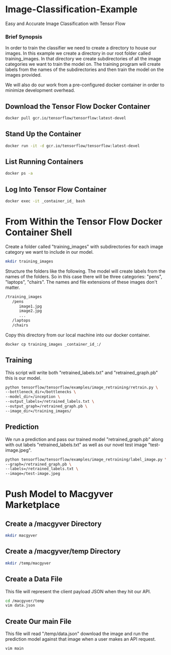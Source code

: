 
# Image-Classification-Example

Easy and Accurate Image Classification with Tensor Flow

### Brief Synopsis

In order to train the classifier we need to create a directory to house our images. In this example we create a directory in our root folder called training_images. In that directory we create subdirectories of all the image categories we want to train the model on. The training program will create labels from the names of the subdirectories and then train the model on the images provided.

We will also do our work from a pre-configured docker container in order to minimize development overhead.

## Download the Tensor Flow Docker Container
```bash
docker pull gcr.io/tensorflow/tensorflow:latest-devel
```

## Stand Up the Container
```bash
docker run -it -d gcr.io/tensorflow/tensorflow:latest-devel
```

## List Running Containers
```bash
docker ps -a
```

## Log Into Tensor Flow Container
```bash
docker exec -it _container_id_ bash
```

# From Within the Tensor Flow Docker Container Shell

Create a folder called "training_images" with subdirectories for each image category we want to include in our model.

```bash
mkdir training_images
```

Structure the folders like the following. The model will create labels from the names of the folders. So in this case there will be three categories: "pens", "laptops", "chairs". The names and file extensions of these images don't matter.
```bash
/training_images
   /pens
      image1.jpg
      image2.jpg
      ...
   /laptops
   /chairs
```

Copy this directory from our local machine into our docker container.

```bash
docker cp training_images _container_id_:/
```



## Training
This script will write both "retrained_labels.txt" and "retrained_graph.pb" this is our model. 

```bash
python tensorflow/tensorflow/examples/image_retraining/retrain.py \
--bottleneck_dir=/bottlenecks \
--model_dir=/inception \
--output_labels=/retrained_labels.txt \
--output_graph=/retrained_graph.pb \
--image_dir=/training_images/
```

## Prediction

We run a prediction and pass our trained model "retrained_graph.pb" along with out labels "retrained_labels.txt" as well as our novel test image "test-image.jpeg".

```bash
python tensorflow/tensorflow/examples/image_retraining/label_image.py \
--graph=/retrained_graph.pb \
--labels=/retrained_labels.txt \
--image=/test-image.jpeg 
```

# Push Model to Macgyver Marketplace

## Create a /macgyver Directory

```bash
mkdir macgyver
``` 

## Create a /macgyver/temp Directory

```bash
mkdir /temp/macgyver
```

## Create a Data File
This file will represent the client payload JSON when they hit our API.
```bash
cd /macgyver/temp
vim data.json
```

## Create Our main File
This file will read "/temp/data.json" download the image and run the prediction model against that image when a user makes an API request.

```bash
vim main
```




























